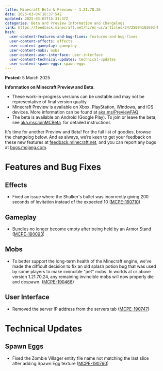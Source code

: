 ```yaml
---
title: Minecraft Beta & Preview - 1.21.70.26
date: 2025-03-04T18:37:54Z
updated: 2025-03-05T16:31:37Z
categories: Beta and Preview Information and Changelogs
link: https://feedback.minecraft.net/hc/en-us/articles/34725094103693-Minecraft-Beta-Preview-1-21-70-26
hash:
  user-content-features-and-bug-fixes: features-and-bug-fixes
  user-content-effects: effects
  user-content-gameplay: gameplay
  user-content-mobs: mobs
  user-content-user-interface: user-interface
  user-content-technical-updates: technical-updates
  user-content-spawn-eggs: spawn-eggs
---
```


**Posted:** 5 March 2025

**Information on Minecraft Preview and Beta:**

- These work-in-progress versions can be unstable and may not be representative of final version quality
- Minecraft Preview is available on Xbox, PlayStation, Windows, and iOS devices. More information can be found at [aka.ms/PreviewFAQ](https://aka.ms/PreviewFAQ) 
- The beta is available on Android (Google Play). To join or leave the beta, see [aka.ms/JoinMCBeta](https://aka.ms/JoinMCBeta)  for detailed instructions

It's time for another Preview and Beta! For the full list of goodies, browse the changelog below. And as always, we’re keen to get your feedback on these new features at [feedback.minecraft.net](http://feedback.minecraft.net/), and you can report any bugs at [bugs.mojang.com](http://bugs.mojang.com/).

# Features and Bug Fixes

## Effects

- Fixed an issue where the Shulker's bullet was incorrectly giving 200 seconds of levitation instead of the expected 10 ([MCPE-190710](https://bugs.mojang.com/browse/MCPE-190710))

## Gameplay

- Bundles no longer become empty after being held by an Armor Stand ([MCPE-190093](https://bugs.mojang.com/browse/MCPE-190093))

## Mobs

- To better support the long-term health of the Minecraft engine, we've made the difficult decision to fix an old splash potion bug that was used by some players to make invincible "pet" mobs. In worlds at or above version 1.21.70.24, any remaining invincible mobs will now properly die and despawn. ([MCPE-190466](https://bugs.mojang.com/browse/MCPE-190466))

## User Interface

- Removed the server IP address from the servers tab ([MCPE-190747](https://bugs.mojang.com/browse/MCPE-190747))

# Technical Updates

## Spawn Eggs

- Fixed the Zombie Villager entity file name not matching the last slice after adding Spawn Egg texture ([MCPE-190760](https://bugs.mojang.com/browse/MCPE-190760))
